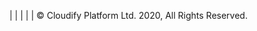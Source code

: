 ---
---
<a href="https://twitter.com/CloudifySource" target="_blank" class="social-twitter"><i class="fa fa-twitter"></i></a> | <a href="https://www.linkedin.com/company/17918192/" target="_blank" class="social-linkedin">  <i class="fa fa-linkedin"></i></a> | <a href="https://github.com/cloudify-cosmo/" target="_blank" class="social-github"><i class="fa fa-github"></i></a> | <a href="https://soundcloud.com/theopensourcepodcast" target="_blank" class="social-soundcloud"><i class="fa fa-soundcloud"></i></a> | <a href="http://youtube.com/user/cloudifysource" target="_blank" class="social-youtube"><i class="fa fa-youtube"></i></a> | © Cloudify Platform Ltd. 2020, All Rights Reserved.  
